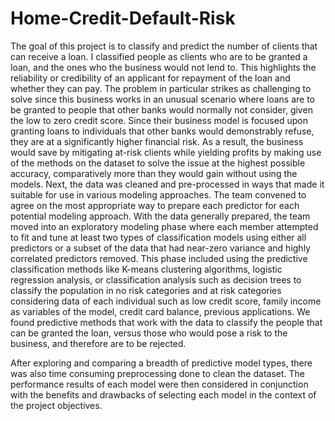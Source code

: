 # Home-Credit-Default-Risk
The goal of this project is to classify and predict the number of clients that can receive a 
loan. I classified people as clients who are to be granted a loan, and the ones who the
business would not lend to. This highlights the reliability or credibility of an applicant for
repayment of the loan and whether they can pay.
The problem in particular strikes as challenging to solve since this business works in an unusual
scenario where loans are to be granted to people that other banks would normally not consider,
given the low to zero credit score. Since their business model is focused upon granting loans to
individuals that other banks would demonstrably refuse, they are at a significantly higher
financial risk. As a result, the business would save by mitigating at-risk clients while yielding
profits by making use of the methods on the dataset to solve the issue at the highest possible
accuracy, comparatively more than they would gain without using the models.
Next, the data was cleaned and pre-processed in ways that made it suitable for use in various
modeling approaches.
The team convened to agree on the most appropriate way to prepare each predictor for each
potential modeling approach. With the data generally prepared, the team moved into an
exploratory modeling phase where each member attempted to fit and tune at least two types of
classification models using either all predictors or a subset of the data that had near-zero
variance and highly correlated predictors removed. This phase included using the predictive
classification methods like K-means clustering algorithms, logistic regression analysis, or
classification analysis such as decision trees to classify the population in no risk categories and
at risk categories considering data of each individual such as low credit score, family income as
variables of the model, credit card balance, previous applications.
We found predictive methods that work with the data to classify the people that can be granted
the loan, versus those who would pose a risk to the business, and therefore are to be rejected.

After exploring and comparing a breadth of predictive model types, there was also time
consuming preprocessing done to clean the dataset. The performance results of each model
were then considered in conjunction with the benefits and drawbacks of selecting each model in
the context of the project objectives.

